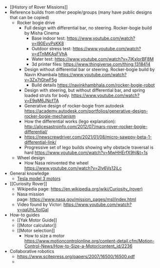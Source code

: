- [[History of Rover Missions]]
- Reference builds from other people/groups (many have public designs that can be copied)
    - Rocker bogie drive
        - Full design with differential bar, no steering. Rocker-bogie build by Misha Cinema 
            - Base indoor test: https://www.youtube.com/watch?v=l90EvvPsKK8
            - Outdoor stress test: https://www.youtube.com/watch?v=dTnMKAsFVhA
            - Water test: https://www.youtube.com/watch?v=7iKxlorBF8M
            - 3d printer files: https://www.thingiverse.com/thing:1318414
        - Design without differential bar or steering. Rocker-bogie build by Navin Khambala https://www.youtube.com/watch?v=3Zx7tGtwF5g
            - Build details https://navinkhambhala.com/rocker-bogie-robot
        - Design with steering, but without differential bar, and spring loaded struts for body. https://www.youtube.com/watch?v=E9qM6JNcfTA
        - Generative design of rocker-bogie from autodesk https://academy.autodesk.com/portfolios/generative-design-rocker-bogie-mechanism
        - How the differential works (lego explanation): http://alicesastroinfo.com/2012/07/mars-rover-rocker-bogie-differential/
        - https://newscrewdriver.com/2021/01/08/micro-sawppy-beta-1-differential-link/
        - Progressive set of lego builds showing why obstacle traversal is hard https://www.youtube.com/watch?v=MwHHErfX9hI&t=1s
    - Wheel design
        - How Nasa reinvented the wheel https://www.youtube.com/watch?v=2lv6Vs12jLc
- General knowledge
    - [Tesla model 3 motors](https://www.youtube.com/watch?v=esUb7Zy5Oio)
- [[Curiosity Rover]]
    - Wikipedia page: https://en.wikipedia.org/wiki/Curiosity_(rover)
    - Nasa mission page: https://www.nasa.gov/mission_pages/msl/index.html
    - Video found by Victor: https://www.youtube.com/watch?v=qaUhLXolGaI
- How-to guides
    - [[Yak Motor Guide]]
    - [[Motor calculator]]
    - [[Motor selection]]
        - How to size a motor https://www.motioncontrolonline.org/content-detail.cfm/Motion-Control-News/How-to-Size-a-Motor/content_id/2236
- Collaborative robotics
    - https://www.scitepress.org/papers/2007/16500/16500.pdf
    - 
